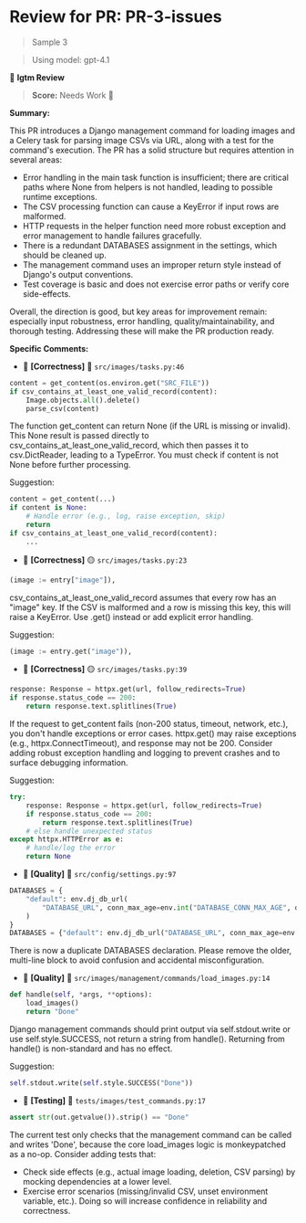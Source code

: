 # Review for PR: PR-3-issues

> Sample 3

> Using model: gpt-4.1


🦉 **lgtm Review**

> **Score:** Needs Work 🔧

**Summary:**

This PR introduces a Django management command for loading images and a Celery task for parsing image CSVs via URL, along with a test for the command's execution. The PR has a solid structure but requires attention in several areas:

- Error handling in the main task function is insufficient; there are critical paths where None from helpers is not handled, leading to possible runtime exceptions.
- The CSV processing function can cause a KeyError if input rows are malformed.
- HTTP requests in the helper function need more robust exception and error management to handle failures gracefully.
- There is a redundant DATABASES assignment in the settings, which should be cleaned up.
- The management command uses an improper return style instead of Django's output conventions.
- Test coverage is basic and does not exercise error paths or verify core side-effects.

Overall, the direction is good, but key areas for improvement remain: especially input robustness, error handling, quality/maintainability, and thorough testing. Addressing these will make the PR production ready.

**Specific Comments:**

- 🦉 **[Correctness]** 🔴 `src/images/tasks.py:46`




```python
content = get_content(os.environ.get("SRC_FILE"))
if csv_contains_at_least_one_valid_record(content):
    Image.objects.all().delete()
    parse_csv(content)
```


The function get_content can return None (if the URL is missing or invalid). This None result is passed directly to csv_contains_at_least_one_valid_record, which then passes it to csv.DictReader, leading to a TypeError. You must check if content is not None before further processing.

Suggestion:
```python
content = get_content(...)
if content is None:
    # Handle error (e.g., log, raise exception, skip)
    return
if csv_contains_at_least_one_valid_record(content):
    ...
```

- 🦉 **[Correctness]** 🟡 `src/images/tasks.py:23`




```python
(image := entry["image"]),
```


csv_contains_at_least_one_valid_record assumes that every row has an "image" key. If the CSV is malformed and a row is missing this key, this will raise a KeyError. Use .get() instead or add explicit error handling.

Suggestion:
```python
(image := entry.get("image")),
```

- 🦉 **[Correctness]** 🟡 `src/images/tasks.py:39`




```python
response: Response = httpx.get(url, follow_redirects=True)
if response.status_code == 200:
    return response.text.splitlines(True)
```


If the request to get_content fails (non-200 status, timeout, network, etc.), you don't handle exceptions or error cases. httpx.get() may raise exceptions (e.g., httpx.ConnectTimeout), and response may not be 200. Consider adding robust exception handling and logging to prevent crashes and to surface debugging information.

Suggestion:
```python
try:
    response: Response = httpx.get(url, follow_redirects=True)
    if response.status_code == 200:
        return response.text.splitlines(True)
    # else handle unexpected status
except httpx.HTTPError as e:
    # handle/log the error
    return None
```

- 🦉 **[Quality]** 🔵 `src/config/settings.py:97`




```python
DATABASES = {
    "default": env.dj_db_url(
        "DATABASE_URL", conn_max_age=env.int("DATABASE_CONN_MAX_AGE", default=60)
    )
}
DATABASES = {"default": env.dj_db_url("DATABASE_URL", conn_max_age=env.int("DATABASE_CONN_MAX_AGE", default=60))}
```


There is now a duplicate DATABASES declaration. Please remove the older, multi-line block to avoid confusion and accidental misconfiguration.

- 🦉 **[Quality]** 🔵 `src/images/management/commands/load_images.py:14`




```python
def handle(self, *args, **options):
    load_images()
    return "Done"
```


Django management commands should print output via self.stdout.write or use self.style.SUCCESS, not return a string from handle(). Returning from handle() is non-standard and has no effect.

Suggestion:
```python
self.stdout.write(self.style.SUCCESS("Done"))
```

- 🦉 **[Testing]** 🔵 `tests/images/test_commands.py:17`




```python
assert str(out.getvalue()).strip() == "Done"
```


The current test only checks that the management command can be called and writes 'Done', because the core load_images logic is monkeypatched as a no-op. Consider adding tests that:
- Check side effects (e.g., actual image loading, deletion, CSV parsing) by mocking dependencies at a lower level.
- Exercise error scenarios (missing/invalid CSV, unset environment variable, etc.).
Doing so will increase confidence in reliability and correctness.